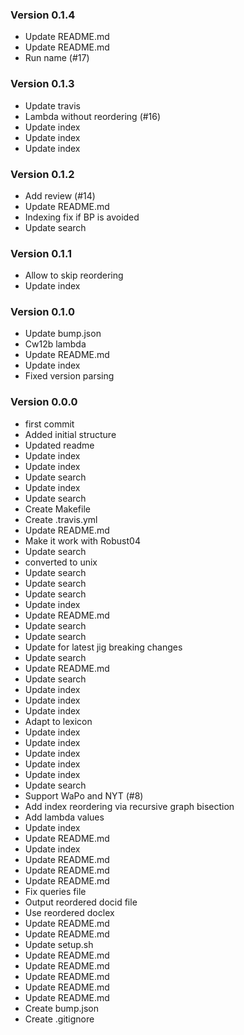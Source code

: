 ### Version 0.1.4
- Update README.md
- Update README.md
- Run name (#17)

### Version 0.1.3
- Update travis
- Lambda without reordering (#16)
- Update index
- Update index
- Update index

### Version 0.1.2
- Add review (#14)
- Update README.md
- Indexing fix if BP is avoided
- Update search

### Version 0.1.1
- Allow to skip reordering
- Update index

### Version 0.1.0
- Update bump.json
- Cw12b lambda
- Update README.md
- Update index
- Fixed version parsing

### Version 0.0.0
- first commit
- Added initial structure
- Updated readme
- Update index
- Update index
- Update search
- Update index
- Update search
- Create Makefile
- Create .travis.yml
- Update README.md
- Make it work with Robust04
- Update search
- converted to unix
- Update search
- Update search
- Update search
- Update index
- Update README.md
- Update search
- Update search
- Update for latest jig breaking changes
- Update search
- Update README.md
- Update search
- Update index
- Update index
- Update index
- Adapt to lexicon
- Update index
- Update index
- Update index
- Update index
- Update index
- Update search
- Support WaPo and NYT (#8)
- Add index reordering via recursive graph bisection
- Add lambda values
- Update index
- Update README.md
- Update index
- Update README.md
- Update README.md
- Update README.md
- Fix queries file
- Output reordered docid file
- Use reordered doclex
- Update README.md
- Update README.md
- Update setup.sh
- Update README.md
- Update README.md
- Update README.md
- Update README.md
- Update README.md
- Create bump.json
- Create .gitignore
